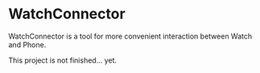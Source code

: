 # WatchConnector
WatchConnector is a tool for more convenient interaction between Watch and Phone.

This project is not finished... yet.
